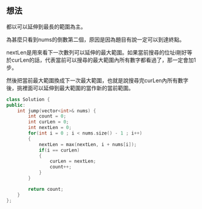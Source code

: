 ## 想法
都以可以延伸到最長的範圍為主。

為甚麼只看到nums的倒數第二個，原因是因為題目有說一定可以到達終點。

nextLen是用來看下一次數列可以延伸的最大範圍。如果當前搜尋的位址i剛好等於curLen的話，代表當前可以搜尋的最大範圍內所有數字都看過了，那一定會加1步。

然後把當前最大範圍換成下一次最大範圍，也就是說搜尋完curLen內所有數字後，挑裡面可以延伸到最大範圍的當作新的當前範圍。

```CPP
class Solution {
public:
    int jump(vector<int>& nums) {
        int count = 0;
        int curLen = 0;
        int nextLen = 0;
        for(int i = 0 ; i < nums.size() - 1 ; i++)
        {
            nextLen = max(nextLen, i + nums[i]);
            if(i == curLen)
            {
                curLen = nextLen;
                count++;
            }
        }

        return count;
    }
};
```
